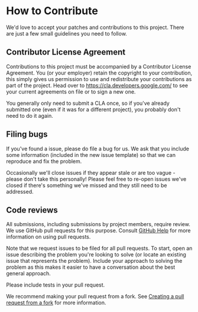 # How to Contribute

We'd love to accept your patches and contributions to this project. There are
just a few small guidelines you need to follow.

## Contributor License Agreement

Contributions to this project must be accompanied by a Contributor License
Agreement. You (or your employer) retain the copyright to your contribution,
this simply gives us permission to use and redistribute your contributions as
part of the project. Head over to <https://cla.developers.google.com/> to see
your current agreements on file or to sign a new one.

You generally only need to submit a CLA once, so if you've already submitted one
(even if it was for a different project), you probably don't need to do it
again.

## Filing bugs

If you've found a issue, please do file a bug for us. We ask that you include
some information (included in the new issue template) so that we can reproduce
and fix the problem.

Occasionally we'll close issues if they appear stale or are too vague - please
don't take this personally! Please feel free to re-open issues we've closed if
there's something we've missed and they still need to be addressed.

## Code reviews

All submissions, including submissions by project members, require review. We
use GitHub pull requests for this purpose. Consult
[GitHub Help](https://help.github.com/articles/about-pull-requests/) for more
information on using pull requests.

Note that we request issues to be filed for all pull requests. To start, open
an issue describing the problem you're looking to solve (or locate an existing
issue that represents the problem). Include your approach to solving the
problem as this makes it easier to have a conversation about the best general
approach.

Please include tests in your pull request.

We recommend making your pull request from a fork. See [Creating a pull
request from a
fork](https://help.github.com/articles/creating-a-pull-request-from-a-fork/)
for more information.
